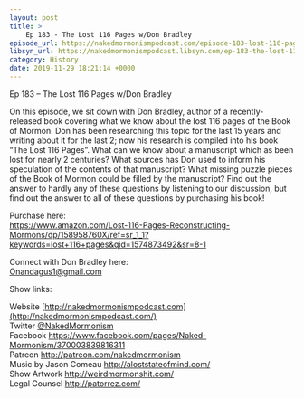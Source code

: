 ```yaml
---
layout: post
title: >
    Ep 183 - The Lost 116 Pages w/Don Bradley
episode_url: https://nakedmormonismpodcast.com/episode-183-lost-116-pages-wdon-bradley/
libsyn_url: https://nakedmormonismpodcast.libsyn.com/ep-183-the-lost-116-pages-wdon-bradley
category: History
date: 2019-11-29 18:21:14 +0000
---
```


Ep 183 – The Lost 116 Pages w/Don Bradley

On this episode, we sit down with Don Bradley, author of a
recently-released book covering what we know about the lost 116 pages of
the Book of Mormon. Don has been researching this topic for the last 15
years and writing about it for the last 2; now his research is compiled
into his book “The Lost 116 Pages”. What can we know about a manuscript
which as been lost for nearly 2 centuries? What sources has Don used to
inform his speculation of the contents of that manuscript? What missing
puzzle pieces of the Book of Mormon could be filled by the manuscript?
Find out the answer to hardly any of these questions by listening to our
discussion, but find out the answer to all of these questions by
purchasing his book\!

Purchase here:  
<https://www.amazon.com/Lost-116-Pages-Reconstructing-Mormons/dp/158958760X/ref=sr_1_1?keywords=lost+116+pages&qid=1574873492&sr=8-1>

Connect with Don Bradley here:  
<Onandagus1@gmail.com>

Show links:

Website [http://nakedmormonismpodcast.com](http://nakedmormonismpodcast.com/)  
Twitter [@NakedMormonism](https://twitter.com/NakedMormonism)  
Facebook <https://www.facebook.com/pages/Naked-Mormonism/370003839816311>  
Patreon <http://patreon.com/nakedmormonism>  
Music by Jason Comeau <http://aloststateofmind.com/>  
Show Artwork <http://weirdmormonshit.com/>  
Legal Counsel <http://patorrez.com/>
